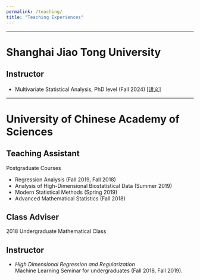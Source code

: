 ```yaml
---
permalink: /teaching/
title: "Teaching Experiences"
---
```

- - -

# Shanghai Jiao Tong University

## Instructor
- Multivariate Statistical Analysis, PhD level (Fall 2024) [[讲义]](https://pan.baidu.com/s/1xvWPyaKUxGy_DKIfLCzG-Q)      





- - -
# University of Chinese Academy of Sciences

## Teaching Assistant
  Postgraduate Courses     
- Regression Analysis (Fall 2019, Fall 2018)
- Analysis of High-Dimensional Biostatistical Data (Summer 2019) 
- Modern Statistical Methods (Spring 2019)  
- Advanced Mathematical Statistics (Fall 2018)

## Class Adviser
2018 Undergraduate Mathematical Class

## Instructor
- *High Dimensional Regression and Regularization*  
Machine Learning Seminar for undergraduates (Fall 2018, Fall 2019).  



